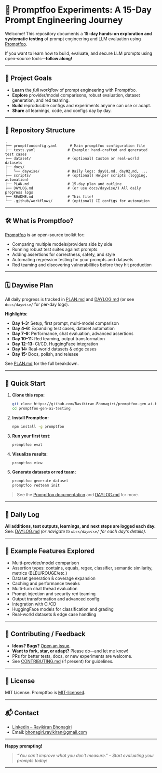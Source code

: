 # 🦾 Promptfoo Experiments: A 15-Day Prompt Engineering Journey

Welcome! This repository documents a **15-day hands-on exploration and systematic testing** of prompt engineering and LLM evaluation using [Promptfoo](https://github.com/promptfoo/promptfoo).

If you want to learn how to build, evaluate, and secure LLM prompts using open-source tools—**follow along!**

---

## 🚩 Project Goals

* **Learn** the *full workflow* of prompt engineering with Promptfoo.
* **Explore** provider/model comparisons, robust evaluation, dataset generation, and red teaming.
* **Build** reproducible configs and experiments anyone can use or adapt.
* **Share** all learnings, code, and configs day by day.

---

## 📁 Repository Structure

```
.
├── promptfooconfig.yaml      # Main promptfoo configuration file
├── tests.yaml               # Example: hand-crafted and generated test cases
├── dataset/                 # (optional) Custom or real-world datasets
├── docs/
│   └── daywise/             # Daily logs: day01.md, day02.md, ...
├── scripts/                 # (optional) Helper scripts (logging, automation)
├── PLAN.md                  # 15-day plan and outline
├── DAYLOG.md                # (or use docs/daywise/) All daily progress logs
├── README.md                # This file!
└── .github/workflows/       # (optional) CI configs for automation
```

---

## 🛠️ What is Promptfoo?

[Promptfoo](https://promptfoo.dev/) is an open-source toolkit for:

* Comparing multiple models/providers side by side
* Running robust test suites against prompts
* Adding assertions for correctness, safety, and style
* Automating regression testing for your prompts and datasets
* Red teaming and discovering vulnerabilities before they hit production

---

## 🗓️ Daywise Plan

All daily progress is tracked in [PLAN.md](./PLAN.md) and [DAYLOG.md](./DAYLOG.md) (or see `docs/daywise/` for per-day logs).

**Highlights:**

* **Day 1–3:** Setup, first prompt, multi-model comparison
* **Day 4–6:** Expanding test cases, dataset automation
* **Day 7–9:** Performance, chat evaluation, advanced assertions
* **Day 10–11:** Red teaming, output transformation
* **Day 12–13:** CI/CD, HuggingFace integration
* **Day 14:** Real-world datasets & edge cases
* **Day 15:** Docs, polish, and release

See [PLAN.md](./PLAN.md) for the full breakdown.

---

## 🚀 Quick Start

1. **Clone this repo:**

   ```bash
   git clone https://github.com/Ravikiran-Bhonagiri/promptfoo-gen-ai-testing.git
   cd promptfoo-gen-ai-testing
   ```

2. **Install Promptfoo:**

   ```bash
   npm install -g promptfoo
   ```

3. **Run your first test:**

   ```bash
   promptfoo eval
   ```

4. **Visualize results:**

   ```bash
   promptfoo view
   ```

5. **Generate datasets or red team:**

   ```bash
   promptfoo generate dataset
   promptfoo redteam init
   ```

> See the [Promptfoo documentation](https://promptfoo.dev/docs/getting-started/) and [DAYLOG.md](./DAYLOG.md) for more.

---

## 📝 Daily Log

**All additions, test outputs, learnings, and next steps are logged each day.**
See: [DAYLOG.md](./DAYLOG.md) *(or navigate to `docs/daywise/` for each day’s details).*

---

## 🧩 Example Features Explored

* Multi-provider/model comparison
* Assertion types: contains, equals, regex, classifier, semantic similarity, metrics (BLEU/ROUGE/etc.)
* Dataset generation & coverage expansion
* Caching and performance tweaks
* Multi-turn chat thread evaluation
* Prompt injection and security red teaming
* Output transformation and advanced config
* Integration with CI/CD
* HuggingFace models for classification and grading
* Real-world datasets & edge case handling

---

## 📣 Contributing / Feedback

* **Ideas? Bugs?** [Open an issue](https://github.com/Ravikiran-Bhonagiri/promptfoo-gen-ai-testing/issues).
* **Want to fork, star, or adapt?** Please do—and let me know!
* PRs for better tests, docs, or new experiments are welcome.
* See [CONTRIBUTING.md](./CONTRIBUTING.md) (if present) for guidelines.

---

## 📜 License

MIT License.
Promptfoo is [MIT-licensed](https://github.com/promptfoo/promptfoo/blob/main/LICENSE).

---

## 📬 Contact

- [LinkedIn – Ravikiran Bhonagiri](https://www.linkedin.com/in/ravikiran-bhonagiri/)
- Email: [bhonagiri.ravikiran@gmail.com](mailto:bhonagiri.ravikiran@gmail.com)

---

**Happy prompting!**

> *“You can’t improve what you don’t measure.” – Start evaluating your prompts today!*

---